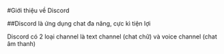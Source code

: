 #Giới thiệu về Discord

##Discord là ứng dụng chat đa năng, cực kì tiện lợi

Discord có 2 loại channel là text channel (chat chữ) và voice channel (chat âm thanh)
